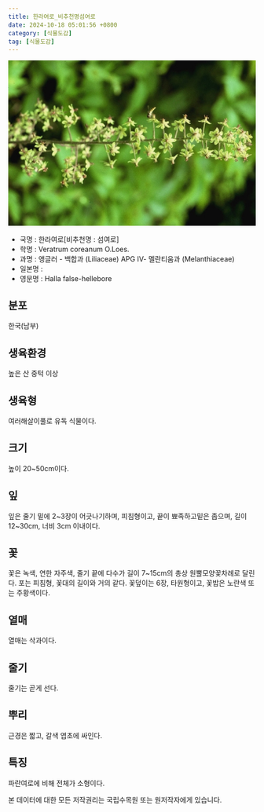 ```yaml
---
title: 한라여로_비추천명섬여로
date: 2024-10-18 05:01:56 +0800
category: [식물도감]
tag: [식물도감]
---
```




![한라여로[비추천명 : 섬여로]](/assets/img/fileUpload/plants/basic/Liliaceae/Veratrum/19548/2_th2.JPG)
- 국명 : 한라여로[비추천명 : 섬여로]
- 학명 : Veratrum coreanum O.Loes.
- 과명 : 앵글러 - 백합과 (Liliaceae) APG Ⅳ- 멜란티움과 (Melanthiaceae)
- 일본명 : 
- 영문명 : Halla false-hellebore


## 분포
한국(남부)
## 생육환경
높은 산 중턱 이상
## 생육형
여러해살이풀로 유독 식물이다.
## 크기
높이 20~50cm이다.
## 잎
잎은 줄기 밑에 2~3장이 어긋나기하며, 피침형이고, 끝이 뾰족하고밑은 좁으며, 길이 12~30cm, 너비 3cm 이내이다.
## 꽃
꽃은 녹색, 연한 자주색, 줄기 끝에 다수가 길이 7~15cm의 총상 원뿔모양꽃차례로 달린다. 포는 피침형, 꽃대의 길이와 거의 같다. 꽃덮이는 6장, 타원형이고, 꽃밥은 노란색 또는 주황색이다.
## 열매
열매는 삭과이다.
## 줄기
줄기는 곧게 선다.
## 뿌리
근경은 짧고, 갈색 엽초에 싸인다.
## 특징
파란여로에 비해 전체가 소형이다. 






본 데이터에 대한 모든 저작권리는 국립수목원 또는 원저작자에게 있습니다.
